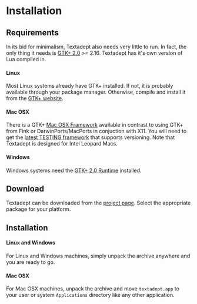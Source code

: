 # Installation

## Requirements

In its bid for minimalism, Textadept also needs very little to run. In fact, the
only thing it needs is [GTK+ 2.0][GTK2] >= 2.16. Textadept has it's own version
of Lua compiled in.

#### Linux

Most Linux systems already have GTK+ installed. If not, it is probably available
through your package manager. Otherwise, compile and install it from the
[GTK+ website][GTK-Linux].

#### Mac OSX

There is a GTK+ [Mac OSX Framework][GTK-OSX] available in contrast to using GTK+
from Fink or DarwinPorts/MacPorts in conjuction with X11. You will need to get
the [latest TESTING framework][GTK-OSX-Latest] that supports versioning. Note
that Textadept is designed for Intel Leopard Macs.

#### Windows

Windows systems need the [GTK+ 2.0 Runtime][GTK-Runtime] installed.

[GTK2]: http://gtk.org
[GTK-Linux]: http://www.gtk.org/download-linux.html
[GTK-OSX]: http://gtk-osx.org
[GTK-OSX-Latest]: http://code.google.com/p/textadept/downloads/detail?name=Gtk-Framework-2.14.3-2-test1.dmg
[GTK-Runtime]: http://sourceforge.net/projects/gtk-win/

## Download

Textadept can be downloaded from the [project page][Download]. Select the
appropriate package for your platform.

[Download]: http://textadept.googlecode.com/

## Installation

#### Linux and Windows

For Linux and Windows machines, simply unpack the archive anywhere and you are
ready to go.

#### Mac OSX

For Mac OSX machines, unpack the archive and move `textadept.app` to your user
or system `Applications` directory like any other application.
